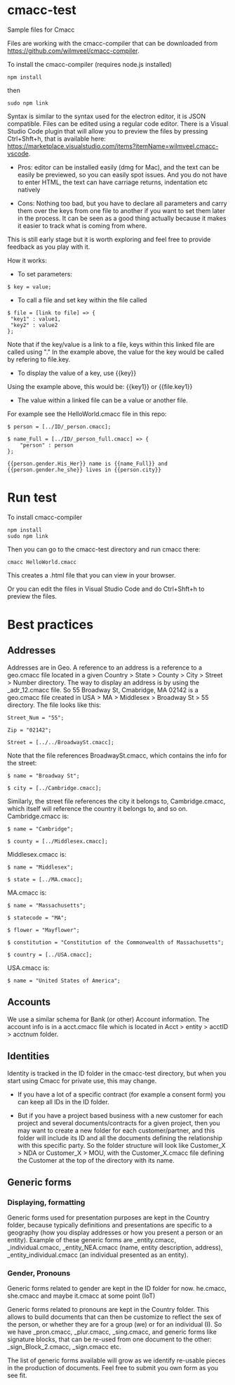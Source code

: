 # cmacc-test

Sample files for Cmacc

Files are working with the cmacc-compiler that can be downloaded from https://github.com/wilmveel/cmacc-compiler.

To install the cmacc-compiler (requires node.js installed)

```
npm install
```

then

```
sudo npm link
```

Syntax is similar to the syntax used for the electron editor, it is JSON compatible. Files can be edited using a regular code editor. There is a Visual Studio Code plugin that will allow you to preview the files by pressing Ctrl+Shft+h, that is available here: https://marketplace.visualstudio.com/items?itemName=wilmveel.cmacc-vscode.

* Pros: editor can be installed easily (dmg for Mac), and the text can be easily be previewed, so you can easily spot issues. And you do not have to enter HTML, the text can have carriage returns, indentation etc natively
 
* Cons: Nothing too bad, but you have to declare all parameters and carry them over the keys from one file to another if you want to set them later in the process. It can be seen as a good thing actually because it makes it easier to track what is coming from where.

This is still early stage but it is worth exploring and feel free to provide feedback as you play with it.


How it works:

* To set parameters:

```
$ key = value;
```

* To call a file and set key within the file called

```
$ file = [link to file] => {
 "key1" : value1,
 "key2" : value2
};
```

Note that if the key/value is a link to a file, keys within this linked file are called using "."
In the example above, the value for the key would be called by refering to file.key.

* To display the value of a key, use {{key}}

Using the example above, this would be:
{{key1}} or {{file.key1}}


* The value within a linked file can be a value or another file.

For example see the HelloWorld.cmacc file in this repo:

```
$ person = [../ID/_person.cmacc];

$ name_Full = [../ID/_person_full.cmacc] => {
	"person" : person
};

{{person.gender.His_Her}} name is {{name_Full}} and {{person.gender.he_she}} lives in {{person.city}}
```

# Run test
To install cmacc-compiler

```
npm install
sudo npm link
```

Then you can go to the cmacc-test directory and run cmacc there:

```
cmacc HelloWorld.cmacc
```

This creates a .html file that you can view in your browser.

Or you can edit the files in Visual Studio Code and do Ctrl+Shft+h to preview the files.

# Best practices

## Addresses
Addresses are in Geo. A reference to an address is a reference to a geo.cmacc file located in a given Country > State > County > City > Street > Number directory.
The way to display an address is by using the _adr_12.cmacc file.
So 55 Broadway St, Cmabridge, MA 02142 is a geo.cmacc file created in USA > MA > Middlesex > Broadway St > 55 directory.
The file looks like this: 

```
Street_Num = "55";

Zip = "02142";

Street = [../../BroadwaySt.cmacc];
```

Note that the file references BroadwaySt.cmacc, which contains the info for the street:

```
$ name = "Broadway St";

$ city = [../Cambridge.cmacc];
```

Similarly, the street file references the city it belongs to, Cambridge.cmacc, which itself will reference the country it belongs to, and so on.
Cambridge.cmacc is:

```
$ name = "Cambridge";

$ county = [../Middlesex.cmacc];
```

Middlesex.cmacc is:

```
$ name = "Middlesex";

$ state = [../MA.cmacc];
```

MA.cmacc is:

```
$ name = "Massachusetts";

$ statecode = "MA";

$ flower = "Mayflower";

$ constitution = "Constitution of the Commonwealth of Massachusetts";

$ country = [../USA.cmacc];
```

USA.cmacc is:

```
$ name = "United States of America";
```

## Accounts

We use a similar schema for Bank (or other) Account information. The account info is in a acct.cmacc file which is located in Acct > entity > acctID > acctnum folder.

## Identities

Identity is tracked in the ID folder in the cmacc-test directory, but when you start using Cmacc for private use, this may change.

- If you have a lot of a specific contract (for example a consent form) you can keep all IDs in the ID folder. 

- But if you have a project based business with a new customer for each project and several documents/contracts for a given project, then you may want to create a new folder for each customer/partner, and this folder will include its ID and all the documents defining the relationship with this specific party.
So the folder structure will look like Customer_X > NDA or Customer_X > MOU, with the Customer_X.cmacc file defining the Customer at the top of the directory with its name.

## Generic forms

### Displaying, formatting

Generic forms used for presentation purposes are kept in the Country folder, because typically definitions and presentations are specific to a geography (how you display addresses or how you present a person or an entity).
Example of these generic forms are _entity.cmacc, _individual.cmacc, _entity_NEA.cmacc (name, entity description, address), _entity_individual.cmacc (an individual presented as an entity).

### Gender, Pronouns

Generic forms related to gender are kept in the ID folder for now.
he.cmacc, she.cmacc and maybe it.cmacc at some point (IoT)

Generic forms related to pronouns are kept in the Country folder. This allows to build documents that can then be customize to reflect the sex of the person, or whether they are for a group (we) or for an individual (I). So we have _pron.cmacc, _plur.cmacc, _sing.cmacc, and generic forms like signature blocks, that can be re-used from one document to the other: _sign_Block_2.cmacc, _sign.cmacc etc.

The list of generic forms available will grow as we identify re-usable pieces in the production of documents. Feel free to submit you own form as you see fit.
